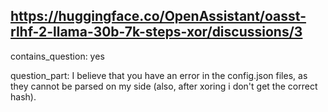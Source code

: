 ## https://huggingface.co/OpenAssistant/oasst-rlhf-2-llama-30b-7k-steps-xor/discussions/3

contains_question: yes

question_part: I believe that you have an error in the config.json files, as they cannot be parsed on my side (also, after xoring i don't get the correct hash).